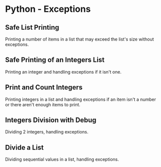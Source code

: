 # Python - Exceptions

## Safe List Printing
Printing a number of items in a list that may exceed the list's size without exceptions.

## Safe Printing of an Integers List
Printing an integer and handling exceptions if it isn't one.

## Print and Count Integers
Printing integers in a list and handling exceptions if an item isn't a number or there aren't enough items to print.

## Integers Division with Debug
Dividing 2 integers, handling exceptions.

## Divide a List
Dividing sequential values in a list, handling exceptions.
